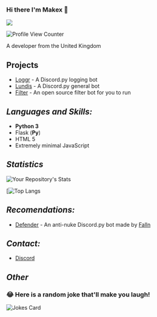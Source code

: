 ### Hi there I'm Makex 👋

![]( https://discord.c99.nl/widget/theme-4/565180561744723968.png)

![Profile View Counter](https://komarev.com/ghpvc/?username=ZincZn)

A developer from the United Kingdom

## **Projects**

- [Loggr](https://discord.com/oauth2/authorize?client_id=845325893488476180&permissions=8&scope=bot)  - A Discord.py logging bot
- [Lundis](https://github.com/ZincZn/Lundis) - A Discord.py general bot
- [Filter](https://github.com/makex-1/filter-bot) - An open source filter bot for you to run

## **_Languages and Skills:_**

- **Python 3**
- Flask (**Py**)
- HTML 5
- Extremely minimal JavaScript

## **_Statistics_**

![Your Repository's Stats](https://github-readme-stats.vercel.app/api?username=makex-1&show_icons=true)

[![Top Langs](https://github-readme-stats.vercel.app/api/top-langs/?username=makex-1)


## **_Recomendations:_**

* [Defender](https://defenderbot.xyz) - An anti-nuke Discord.py bot made by [Falln](https://github.com/fallnx/)

## **_Contact:_**

- [Discord](https://discordapp.com/users/565180561744723968)

## **_Other_**

### 😂 Here is a random joke that'll make you laugh!
![Jokes Card](https://readme-jokes.vercel.app/api)
